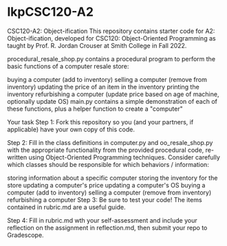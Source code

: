 # lkpCSC120-A2

CSC120-A2: Object-ification
This repository contains starter code for A2: Object-ification, developed for CSC120: Object-Oriented Programming as taught by Prof. R. Jordan Crouser at Smith College in Fall 2022.

procedural_resale_shop.py contains a procedural program to perform the basic functions of a computer resale store:

buying a computer (add to inventory)
selling a computer (remove from inventory)
updating the price of an item in the inventory
printing the inventory
refurbishing a computer (update price based on age of machine, optionally update OS)
main.py contains a simple demonstration of each of these functions, plus a helper function to create a "computer"

Your task
Step 1: Fork this repository so you (and your partners, if applicable) have your own copy of this code.

Step 2: Fill in the class definitions in computer.py and oo_resale_shop.py with the appropriate functionality from the provided procedural code, re-written using Object-Oriented Programming techniques. Consider carefully which classes should be responsible for which behaviors / information:

storing information about a specific computer
storing the inventory for the store
updating a computer's price
updating a computer's OS
buying a computer (add to inventory)
selling a computer (remove from inventory)
refurbishing a computer
Step 3: Be sure to test your code! The items contained in rubric.md are a useful guide.

Step 4: Fill in rubric.md wth your self-assessment and include your reflection on the assignment in reflection.md, then submit your repo to Gradescope.
